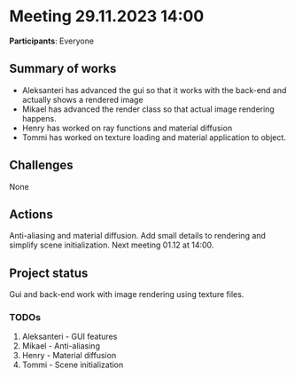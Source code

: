 # Meeting 29.11.2023 14:00

**Participants**: 
Everyone

## Summary of works

- Aleksanteri has advanced the gui so that it works with the back-end and actually shows a rendered image
- Mikael has advanced the render class so that actual image rendering happens.
- Henry has worked on ray functions and material diffusion
- Tommi has worked on texture loading and material application to object.

## Challenges

None

## Actions

Anti-aliasing and material diffusion. Add small details to rendering and simplify scene initialization.
Next meeting 01.12 at 14:00.

## Project status 
Gui and back-end work with image rendering using texture files.

### TODOs
1. Aleksanteri - GUI features
2. Mikael - Anti-aliasing
3. Henry - Material diffusion
4. Tommi - Scene initialization
